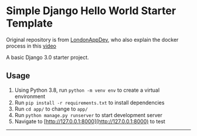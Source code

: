 # Simple Django Hello World Starter Template

Original repository is from [LondonAppDev](https://github.com/LondonAppDeveloper/demo-django-hello-world-starter), who also explain the docker process in this [video](https://youtu.be/nh1ynJGJuT8)


A basic Django 3.0 starter project.


## Usage

 1. Using Python 3.8, run `python -m venv env` to create a virtual environment
 2. Run `pip install -r requirements.txt` to install dependencies
 3. Run `cd app/` to change to `app/`
 3. Run `python manage.py runserver` to start development server
 4. Navigate to [http://127.0.0.1:8000](http://127.0.0.1:8000) to test

---

